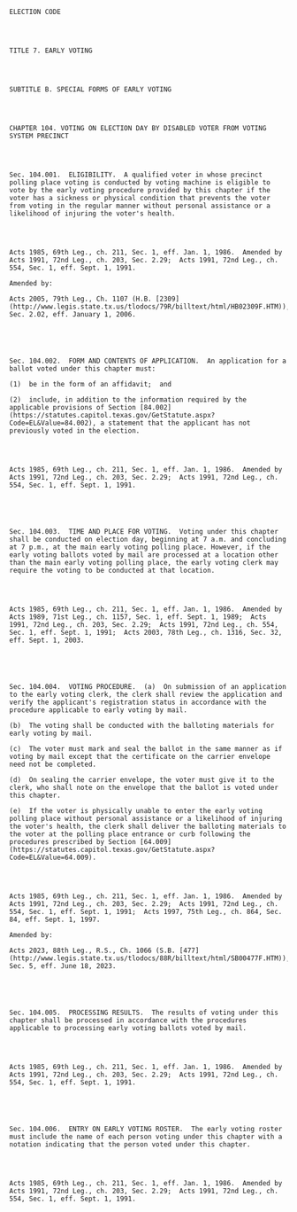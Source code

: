 ﻿
    
    
    	
    					
    
    
    ELECTION CODE
    
      
    
    
    TITLE 7. EARLY VOTING
    
      
    
    
    SUBTITLE B. SPECIAL FORMS OF EARLY VOTING
    
      
    
    
    CHAPTER 104. VOTING ON ELECTION DAY BY DISABLED VOTER FROM VOTING SYSTEM PRECINCT
    
      
    
    
    Sec. 104.001.  ELIGIBILITY.  A qualified voter in whose precinct polling place voting is conducted by voting machine is eligible to vote by the early voting procedure provided by this chapter if the voter has a sickness or physical condition that prevents the voter from voting in the regular manner without personal assistance or a likelihood of injuring the voter's health.
    
    
    
    
    Acts 1985, 69th Leg., ch. 211, Sec. 1, eff. Jan. 1, 1986.  Amended by Acts 1991, 72nd Leg., ch. 203, Sec. 2.29;  Acts 1991, 72nd Leg., ch. 554, Sec. 1, eff. Sept. 1, 1991.
    
    Amended by: 
    
    Acts 2005, 79th Leg., Ch. 1107 (H.B. [2309](http://www.legis.state.tx.us/tlodocs/79R/billtext/html/HB02309F.HTM)), Sec. 2.02, eff. January 1, 2006.
    
    
    
    
    
    Sec. 104.002.  FORM AND CONTENTS OF APPLICATION.  An application for a ballot voted under this chapter must:
    
    (1)  be in the form of an affidavit;  and
    
    (2)  include, in addition to the information required by the applicable provisions of Section [84.002](https://statutes.capitol.texas.gov/GetStatute.aspx?Code=EL&Value=84.002), a statement that the applicant has not previously voted in the election.
    
    
    
    
    Acts 1985, 69th Leg., ch. 211, Sec. 1, eff. Jan. 1, 1986.  Amended by Acts 1991, 72nd Leg., ch. 203, Sec. 2.29;  Acts 1991, 72nd Leg., ch. 554, Sec. 1, eff. Sept. 1, 1991.
    
    
    
    
    
    Sec. 104.003.  TIME AND PLACE FOR VOTING.  Voting under this chapter shall be conducted on election day, beginning at 7 a.m. and concluding at 7 p.m., at the main early voting polling place. However, if the early voting ballots voted by mail are processed at a location other than the main early voting polling place, the early voting clerk may require the voting to be conducted at that location.
    
    
    
    
    Acts 1985, 69th Leg., ch. 211, Sec. 1, eff. Jan. 1, 1986.  Amended by Acts 1989, 71st Leg., ch. 1157, Sec. 1, eff. Sept. 1, 1989;  Acts 1991, 72nd Leg., ch. 203, Sec. 2.29;  Acts 1991, 72nd Leg., ch. 554, Sec. 1, eff. Sept. 1, 1991;  Acts 2003, 78th Leg., ch. 1316, Sec. 32, eff. Sept. 1, 2003.
    
    
    
    
    
    Sec. 104.004.  VOTING PROCEDURE.  (a)  On submission of an application to the early voting clerk, the clerk shall review the application and verify the applicant's registration status in accordance with the procedure applicable to early voting by mail.
    
    (b)  The voting shall be conducted with the balloting materials for early voting by mail.
    
    (c)  The voter must mark and seal the ballot in the same manner as if voting by mail except that the certificate on the carrier envelope need not be completed.
    
    (d)  On sealing the carrier envelope, the voter must give it to the clerk, who shall note on the envelope that the ballot is voted under this chapter.
    
    (e)  If the voter is physically unable to enter the early voting polling place without personal assistance or a likelihood of injuring the voter's health, the clerk shall deliver the balloting materials to the voter at the polling place entrance or curb following the procedures prescribed by Section [64.009](https://statutes.capitol.texas.gov/GetStatute.aspx?Code=EL&Value=64.009).
    
    
    
    
    Acts 1985, 69th Leg., ch. 211, Sec. 1, eff. Jan. 1, 1986.  Amended by Acts 1991, 72nd Leg., ch. 203, Sec. 2.29;  Acts 1991, 72nd Leg., ch. 554, Sec. 1, eff. Sept. 1, 1991;  Acts 1997, 75th Leg., ch. 864, Sec. 84, eff. Sept. 1, 1997.
    
    Amended by: 
    
    Acts 2023, 88th Leg., R.S., Ch. 1066 (S.B. [477](http://www.legis.state.tx.us/tlodocs/88R/billtext/html/SB00477F.HTM)), Sec. 5, eff. June 18, 2023.
    
    
    
    
    
    Sec. 104.005.  PROCESSING RESULTS.  The results of voting under this chapter shall be processed in accordance with the procedures applicable to processing early voting ballots voted by mail.
    
    
    
    
    Acts 1985, 69th Leg., ch. 211, Sec. 1, eff. Jan. 1, 1986.  Amended by Acts 1991, 72nd Leg., ch. 203, Sec. 2.29;  Acts 1991, 72nd Leg., ch. 554, Sec. 1, eff. Sept. 1, 1991.
    
    
    
    
    
    Sec. 104.006.  ENTRY ON EARLY VOTING ROSTER.  The early voting roster must include the name of each person voting under this chapter with a notation indicating that the person voted under this chapter.
    
    
    
    
    Acts 1985, 69th Leg., ch. 211, Sec. 1, eff. Jan. 1, 1986.  Amended by Acts 1991, 72nd Leg., ch. 203, Sec. 2.29;  Acts 1991, 72nd Leg., ch. 554, Sec. 1, eff. Sept. 1, 1991.
    
    
    
    
    				
